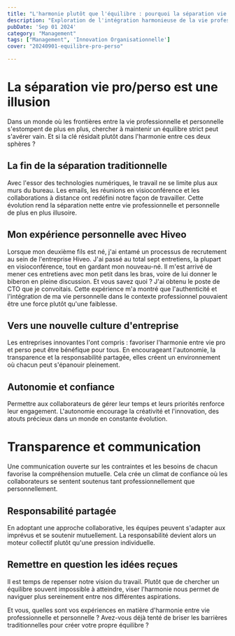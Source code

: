 ```yaml
---
title: "L'harmonie plutôt que l'équilibre : pourquoi la séparation vie pro/perso est une illusion" 
description: "Exploration de l'intégration harmonieuse de la vie professionnelle et personnelle à l'ère numérique" 
pubDate: 'Sep 01 2024' 
category: "Management" 
tags: ["Management", 'Innovation Organisationnelle'] 
cover: "20240901-equilibre-pro-perso"

---
```

# La séparation vie pro/perso est une illusion

Dans un monde où les frontières entre la vie professionnelle et personnelle s'estompent de plus en plus, chercher à maintenir un équilibre strict peut s'avérer vain. Et si la clé résidait plutôt dans l'harmonie entre ces deux sphères ?

## La fin de la séparation traditionnelle

Avec l'essor des technologies numériques, le travail ne se limite plus aux murs du bureau. Les emails, les réunions en visioconférence et les collaborations à distance ont redéfini notre façon de travailler. Cette évolution rend la séparation nette entre vie professionnelle et personnelle de plus en plus illusoire.

## Mon expérience personnelle avec Hiveo

Lorsque mon deuxième fils est né, j'ai entamé un processus de recrutement au sein de l'entreprise Hiveo. J'ai passé au total sept entretiens, la plupart en visioconférence, tout en gardant mon nouveau-né. Il m'est arrivé de mener ces entretiens avec mon petit dans les bras, voire de lui donner le biberon en pleine discussion. Et vous savez quoi ? J'ai obtenu le poste de CTO que je convoitais. Cette expérience m'a montré que l'authenticité et l'intégration de ma vie personnelle dans le contexte professionnel pouvaient être une force plutôt qu'une faiblesse.

## Vers une nouvelle culture d'entreprise

Les entreprises innovantes l'ont compris : favoriser l'harmonie entre vie pro et perso peut être bénéfique pour tous. En encourageant l'autonomie, la transparence et la responsabilité partagée, elles créent un environnement où chacun peut s'épanouir pleinement.

## Autonomie et confiance

Permettre aux collaborateurs de gérer leur temps et leurs priorités renforce leur engagement. L'autonomie encourage la créativité et l'innovation, des atouts précieux dans un monde en constante évolution.

# Transparence et communication

Une communication ouverte sur les contraintes et les besoins de chacun favorise la compréhension mutuelle. Cela crée un climat de confiance où les collaborateurs se sentent soutenus tant professionnellement que personnellement.

## Responsabilité partagée

En adoptant une approche collaborative, les équipes peuvent s'adapter aux imprévus et se soutenir mutuellement. La responsabilité devient alors un moteur collectif plutôt qu'une pression individuelle.

## Remettre en question les idées reçues

Il est temps de repenser notre vision du travail. Plutôt que de chercher un équilibre souvent impossible à atteindre, viser l'harmonie nous permet de naviguer plus sereinement entre nos différentes aspirations.

Et vous, quelles sont vos expériences en matière d'harmonie entre vie professionnelle et personnelle ? Avez-vous déjà tenté de briser les barrières traditionnelles pour créer votre propre équilibre ?